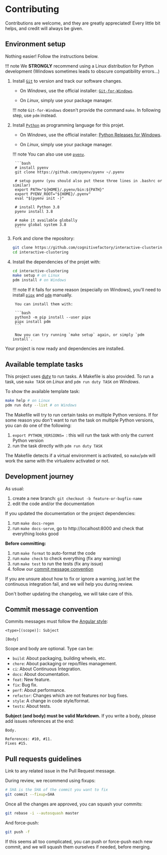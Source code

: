 # Contributing

Contributions are welcome, and they are greatly appreciated!
Every little bit helps, and credit will always be given.

## Environment setup

Nothing easier!
Follow the instructions below.

!!! note
    We **STRONGLY** recommend using a Linux distribution for Python development (Windows sometimes leads to obscure compatibility errors...)


1. Install [`Git`](https://git-scm.com/) to version and track our software changes.

    - On _Windows_, use the official installer: [`Git-for-Windows`](https://git-scm.com/download/win).

    - On _Linux_, simply use your package manager.

    !!! note
        `Git-for-Windows` doesn't provide the command `make`. In following step, use `pdm` instead.


1. Install [`Python`](https://www.python.org/) as programming language for this projet.

    - On _Windows_, use the official installer: [Python Releases for Windows](https://www.python.org/downloads/windows/).

    - On _Linux_, simply use your package manager.

    !!! note
        You can also use use [`pyenv`](https://github.com/pyenv/pyenv).

        ```bash
        # install pyenv
        git clone https://github.com/pyenv/pyenv ~/.pyenv

        # setup pyenv (you should also put these three lines in .bashrc or similar)
        export PATH="${HOME}/.pyenv/bin:${PATH}"
        export PYENV_ROOT="${HOME}/.pyenv"
        eval "$(pyenv init -)"

        # install Python 3.8
        pyenv install 3.8

        # make it available globally
        pyenv global system 3.8
        ```


1. Fork and clone the repository:

    ```bash
    git clone https://github.com/cognitivefactory/interactive-clustering/
    cd interactive-clustering
    ```


1. Install the dependencies of the projet with:

    ```bash
    cd interactive-clustering
    make setup # on Linux
    pdm install # on Windows
    ```

    !!! note
        If it fails for some reason (especially on Windows), you'll need to install [`pipx`](https://github.com/pypa/pipx) and [`pdm`](https://github.com/pdm-project/pdm) manually.

        You can install them with:

        ```bash
        python3 -m pip install --user pipx
        pipx install pdm
        ```

        Now you can try running `make setup` again, or simply `pdm install`.

Your project is now ready and dependencies are installed.


## Available template tasks

This project uses [duty](https://github.com/pawamoy/duty) to run tasks.
A Makefile is also provided.
To run a task, use `make TASK` on _Linux_ and `pdm run duty TASK` _on Windows_.

To show the available template task:

```bash
make help # on Linux
pdm run duty --list # on Windows
```

The Makefile will try to run certain tasks on multiple Python versions.
If for some reason you don't want to run the task on multiple Python versions, you can do one of the following:

1. `export PYTHON_VERSIONS= `: this will run the task
   with only the current Python version
2. run the task directly with `pdm run duty TASK`

The Makefile detects if a virtual environment is activated, so `make`/`pdm` will work the same with the virtualenv activated or not.

## Development journey

As usual:

1. create a new branch: `git checkout -b feature-or-bugfix-name`
1. edit the code and/or the documentation

If you updated the documentation or the project dependencies:

1. run `make docs-regen`
1. run `make docs-serve`, go to http://localhost:8000 and check that everything looks good

**Before committing:**

1. run `make format` to auto-format the code
1. run `make check` to check everything (fix any warning)
1. run `make test` to run the tests (fix any issue)
1. follow our [commit message convention](#commit-message-convention)

If you are unsure about how to fix or ignore a warning, just let the continuous integration fail, and we will help you during review.

Don't bother updating the changelog, we will take care of this.

## Commit message convention

Commits messages must follow the [Angular style](https://gist.github.com/stephenparish/9941e89d80e2bc58a153#format-of-the-commit-message):

```
<type>[(scope)]: Subject

[Body]
```

Scope and body are optional. Type can be:

- `build`: About packaging, building wheels, etc.
- `chore`: About packaging or repo/files management.
- `ci`: About Continuous Integration.
- `docs`: About documentation.
- `feat`: New feature.
- `fix`: Bug fix.
- `perf`: About performance.
- `refactor`: Changes which are not features nor bug fixes.
- `style`: A change in code style/format.
- `tests`: About tests.

**Subject (and body) must be valid Markdown.**
If you write a body, please add issues references at the end:

```
Body.

References: #10, #11.
Fixes #15.
```

## Pull requests guidelines

Link to any related issue in the Pull Request message.

During review, we recommend using fixups:

```bash
# SHA is the SHA of the commit you want to fix
git commit --fixup=SHA
```

Once all the changes are approved, you can squash your commits:

```bash
git rebase -i --autosquash master
```

And force-push:

```bash
git push -f
```

If this seems all too complicated, you can push or force-push each new commit, and we will squash them ourselves if needed, before merging.
